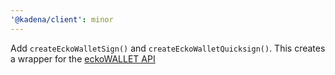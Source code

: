 ```yaml
---
'@kadena/client': minor
---
```


Add `createEckoWalletSign()` and `createEckoWalletQuicksign()`. This creates a
wrapper for the
[eckoWALLET API](https://docs.ecko.finance/eckodex/getting-started/eckowallet/eckowallet-api)
